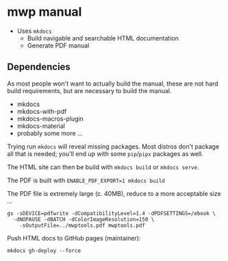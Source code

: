 # mwp manual

* Uses `mkdocs`
  * Build navigable and searchable HTML documentation
  * Generate PDF manual

## Dependencies

As most people won't want to actually build the manual, these are not hard build requirements, but are necessary to build the manual.

* mkdocs
* mkdocs-with-pdf
* mkdocs-macros-plugin
* mkdocs-material
* probably some more ...

Trying run `mkdocs` will reveal missing packages. Most distros don't package all that is needed; you'll end up with some `pip`/`pipx` packages as well.

The HTML site can then be build with `mkdocs build` or `mkdocs serve`.

The PDF is built with `ENABLE_PDF_EXPORT=1 mkdocs build`

The PDF file is extremely large (c. 40MB), reduce to a more acceptable size ...

```
gs -sDEVICE=pdfwrite -dCompatibilityLevel=1.4 -dPDFSETTINGS=/ebook \
  -dNOPAUSE -dBATCH -dColorImageResolution=150 \
    -sOutputFile=../mwptools.pdf mwptools.pdf
```

Push HTML docs to GitHub pages (maintainer):

`mkdocs gh-deploy --force`

